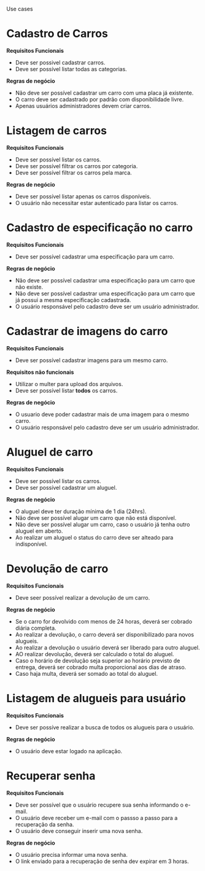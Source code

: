 Use cases

# Cadastro de Carros

**Requisitos Funcionais**

- Deve ser possivel cadastrar carros.
- Deve ser possível listar todas as categorias.

**Regras de negócio**

- Não deve ser possível cadastrar um carro com uma placa já existente.
- O carro deve ser cadastrado por padrão com disponibilidade livre.
- Apenas usuários administradores devem criar carros.

# Listagem de carros

**Requisitos Funcionais**

- Deve ser possível listar os carros.
- Deve ser possível filtrar os carros por categoria.
- Deve ser possível filtrar os carros pela marca.

**Regras de negócio**

- Deve ser possível listar apenas os carros disponíveis.
- O usuário não necessitar estar autenticado para listar os carros.

# Cadastro de especificação no carro

**Requisitos Funcionais**

- Deve ser possível cadastrar uma especificação para um carro.

**Regras de negócio**

- Não deve ser possível cadastrar uma especificação para um carro que não existe.
- Não deve ser possível cadastrar uma especificação para um carro que já possui a mesma especificação cadastrada.
- O usuário responsável pelo cadastro deve ser um usuário administrador.

# Cadastrar de imagens do carro

**Requisitos Funcionais**

- Deve ser possível cadastrar imagens para um mesmo carro.

**Requisitos não funcionais**

- Utilizar o multer para upload dos arquivos.
- Deve ser possível listar **todos** os carros.

**Regras de negócio**

- O usuario deve poder cadastrar mais de uma imagem para o mesmo carro.
- O usuário responsável pelo cadastro deve ser um usuário administrador.

# Aluguel de carro

**Requisitos Funcionais**

- Deve ser possível listar os carros.
- Deve ser possível cadastrar um aluguel.

**Regras de negócio**

- O aluguel deve ter duração mínima de 1 dia (24hrs).
- Não deve ser possível alugar um carro que não está disponível.
- Não deve ser possível alugar um carro, caso o usuário já tenha outro aluguel em aberto.
- Ao realizar um aluguel o status do carro deve ser alteado para indisponível.

# Devolução de carro

**Requisitos Funcionais**

- Deve seer possível realizar a devolução de um carro.

**Regras de negócio**

- Se o carro for devolvido com menos de 24 horas, deverá ser cobrado diária completa.
- Ao realizar a devolução, o carro deverá ser disponibilizado para novos alugueis.
- Ao realizar a devolução o usuário deverá ser liberado para outro aluguel.
- AO realizar devolução, deverá ser calculado o total do aluguel.
- Caso o horário de devolução seja superior ao horário previsto de entrega, deverá ser cobrado multa proporcional aos dias de atraso.
- Caso haja multa, deverá ser somado ao total do aluguel.

# Listagem de alugueis para usuário

**Requisitos Funcionais**

- Deve ser possíve realizar a busca de todos os alugueis para o usuário.

**Regras de negócio**

- O usuário deve estar logado na aplicação.

# Recuperar senha

**Requisitos Funcionais**

- Deve ser possível que o usuário recupere sua senha informando o e-mail.
- O usuário deve receber um e-mail com o passso a passo para a recuperação da senha.
- O usuário deve conseguir inserir uma nova senha.

**Regras de negócio**

- O usuário precisa informar uma nova senha.
- O link enviado para a recuperação de senha dev expirar em 3 horas.
